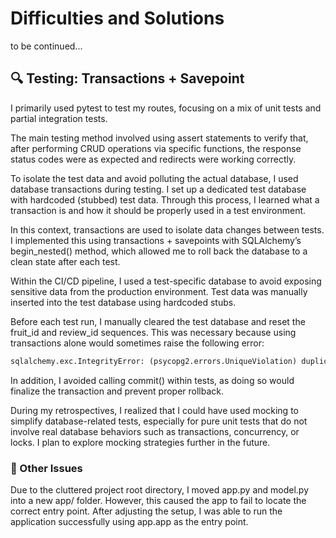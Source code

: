 # Difficulties and Solutions

to be continued...

## 🔍 Testing: Transactions + Savepoint

I primarily used pytest to test my routes, focusing on a mix of unit tests and partial integration tests.

The main testing method involved using assert statements to verify that, after performing CRUD operations via specific functions, the response status codes were as expected and redirects were working correctly.

To isolate the test data and avoid polluting the actual database, I used database transactions during testing. I set up a dedicated test database with hardcoded (stubbed) test data. Through this process, I learned what a transaction is and how it should be properly used in a test environment.

In this context, transactions are used to isolate data changes between tests. I implemented this using transactions + savepoints with SQLAlchemy’s begin_nested() method, which allowed me to roll back the database to a clean state after each test.

Within the CI/CD pipeline, I used a test-specific database to avoid exposing sensitive data from the production environment. Test data was manually inserted into the test database using hardcoded stubs.

Before each test run, I manually cleared the test database and reset the fruit_id and review_id sequences. This was necessary because using transactions alone would sometimes raise the following error:

```python
sqlalchemy.exc.IntegrityError: (psycopg2.errors.UniqueViolation) duplicate key value violates unique constraint
```

In addition, I avoided calling commit() within tests, as doing so would finalize the transaction and prevent proper rollback.


During my retrospectives, I realized that I could have used mocking to simplify database-related tests, especially for pure unit tests that do not involve real database behaviors such as transactions, concurrency, or locks. I plan to explore mocking strategies further in the future.

### 🧩 Other Issues
Due to the cluttered project root directory, I moved app.py and model.py into a new app/ folder. However, this caused the app to fail to locate the correct entry point. After adjusting the setup, I was able to run the application successfully using app.app as the entry point.

